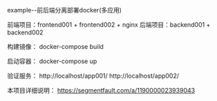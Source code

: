 example--前后端分离部署docker(多应用)

前端项目：frontend001 + frontend002  + nginx
后端项目：backend001  + backend002 

构建镜像：
docker-compose build


启动容器：
docker-compose up


验证服务：
http://localhost/app001/
http://localhost/app002/

本项目详细说明：
https://segmentfault.com/a/1190000023939043